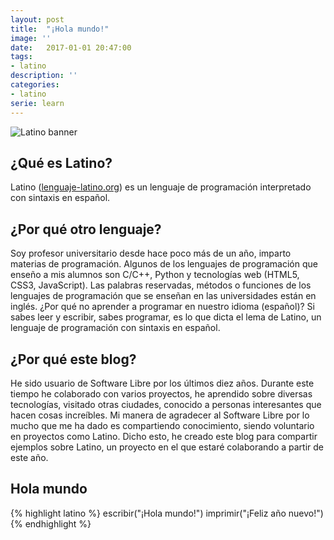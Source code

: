 ```yaml
---
layout: post
title:  "¡Hola mundo!"
image: ''
date:   2017-01-01 20:47:00
tags:
- latino
description: ''
categories:
- latino
serie: learn
---
```


<img src="/latino-tutorial/assets/img/latino.jpg" alt="Latino banner">

## ¿Qué es Latino?

Latino ([lenguaje-latino.org](http://lenguaje-latino.org)) es un lenguaje de programación interpretado con sintaxis en español.

## ¿Por qué otro lenguaje?

Soy profesor universitario desde hace poco más de un año, imparto materias de programación. Algunos de los lenguajes de programación que enseño a mis alumnos son C/C++, Python y tecnologías web (HTML5, CSS3, JavaScript). Las palabras reservadas, métodos o funciones de los lenguajes de programación que se enseñan en las universidades están en inglés. ¿Por qué no aprender a programar en nuestro idioma (español)? Si sabes leer y escribir, sabes programar, es lo que dicta el lema de Latino, un lenguaje de programación con sintaxis en español.

## ¿Por qué este blog?

He sido usuario de Software Libre por los últimos diez años. Durante este tiempo he colaborado con varios proyectos, he aprendido sobre diversas tecnologías, visitado otras ciudades, conocido a personas interesantes que hacen cosas increíbles. Mi manera de agradecer al Software Libre por lo mucho que me ha dado es compartiendo conocimiento, siendo voluntario en proyectos como Latino. Dicho esto, he creado este blog para compartir ejemplos sobre Latino, un proyecto en el que estaré colaborando a partir de este año.

## Hola mundo

{% highlight latino %}
escribir("¡Hola mundo!")
imprimir("¡Feliz año nuevo!")
{% endhighlight %}

